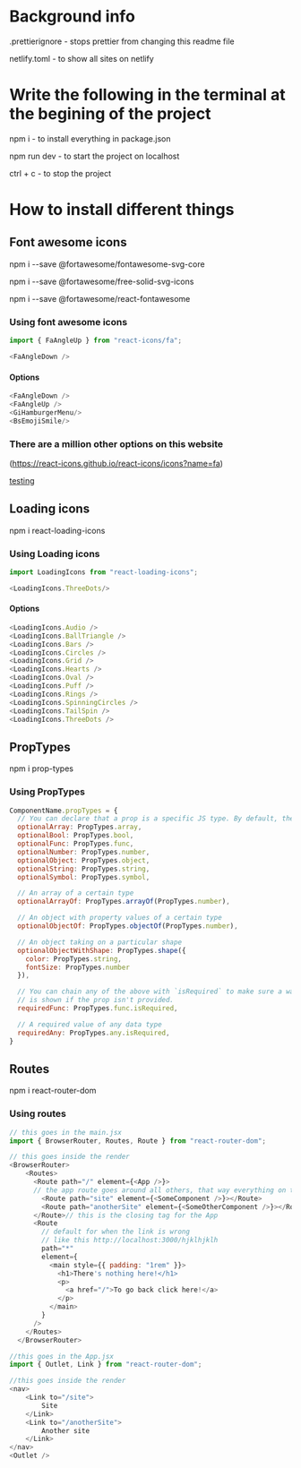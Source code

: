 # Background info

.prettierignore - stops prettier from changing this readme file

netlify.toml - to show all sites on netlify

# Write the following in the terminal at the begining of the project

npm i - to install everything in package.json

npm run dev - to start the project on localhost

ctrl + c - to stop the project

# How to install different things

## Font awesome icons

npm i --save @fortawesome/fontawesome-svg-core 

npm i --save @fortawesome/free-solid-svg-icons

npm i --save @fortawesome/react-fontawesome

### Using font awesome icons

```javascript
import { FaAngleUp } from "react-icons/fa";

<FaAngleDown />
```

#### Options

```javascript
<FaAngleDown />
<FaAngleUp />
<GiHamburgerMenu/>
<BsEmojiSmile/>
```
### There are a million other options on this website

(https://react-icons.github.io/react-icons/icons?name=fa) 

[testing](https://www.google.com)


## Loading icons

npm i react-loading-icons

### Using Loading icons

```javascript
import LoadingIcons from "react-loading-icons";

<LoadingIcons.ThreeDots/>
```

#### Options

```javascript
<LoadingIcons.Audio />
<LoadingIcons.BallTriangle />
<LoadingIcons.Bars />
<LoadingIcons.Circles />
<LoadingIcons.Grid />
<LoadingIcons.Hearts />
<LoadingIcons.Oval />
<LoadingIcons.Puff />
<LoadingIcons.Rings />
<LoadingIcons.SpinningCircles />
<LoadingIcons.TailSpin />
<LoadingIcons.ThreeDots />
```

## PropTypes

npm i prop-types

### Using PropTypes

```javascript
ComponentName.propTypes = {
  // You can declare that a prop is a specific JS type. By default, these are all optional.
  optionalArray: PropTypes.array,
  optionalBool: PropTypes.bool,
  optionalFunc: PropTypes.func,
  optionalNumber: PropTypes.number,
  optionalObject: PropTypes.object,
  optionalString: PropTypes.string,
  optionalSymbol: PropTypes.symbol,

  // An array of a certain type
  optionalArrayOf: PropTypes.arrayOf(PropTypes.number),

  // An object with property values of a certain type
  optionalObjectOf: PropTypes.objectOf(PropTypes.number),

  // An object taking on a particular shape
  optionalObjectWithShape: PropTypes.shape({
    color: PropTypes.string,
    fontSize: PropTypes.number
  }),

  // You can chain any of the above with `isRequired` to make sure a warning
  // is shown if the prop isn't provided.
  requiredFunc: PropTypes.func.isRequired,

  // A required value of any data type
  requiredAny: PropTypes.any.isRequired,
}
```

## Routes

npm i react-router-dom

### Using routes

```javascript
// this goes in the main.jsx
import { BrowserRouter, Routes, Route } from "react-router-dom";

// this goes inside the render
<BrowserRouter>
    <Routes>
      <Route path="/" element={<App />}>
      // the app route goes around all others, that way everything on the App component gets shown no matter what site you are on
        <Route path="site" element={<SomeComponent />}></Route>
        <Route path="anotherSite" element={<SomeOtherComponent />}></Route>
      </Route>// this is the closing tag for the App
      <Route
        // default for when the link is wrong
        // like this http://localhost:3000/hjklhjklh
        path="*"
        element={
          <main style={{ padding: "1rem" }}>
            <h1>There's nothing here!</h1>
            <p>
              <a href="/">To go back click here!</a>
            </p>
          </main>
        }
      />
    </Routes>
  </BrowserRouter>

//this goes in the App.jsx
import { Outlet, Link } from "react-router-dom";

//this goes inside the render 
<nav>
    <Link to="/site">
        Site 
    </Link>
    <Link to="/anotherSite">
        Another site 
    </Link>
</nav>
<Outlet />
```






